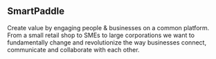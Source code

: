 SmartPaddle
----------------
Create value by engaging people & businesses on a common platform. From a small retail shop to SMEs to large corporations we want to fundamentally change and revolutionize the way businesses connect, communicate and collaborate with each other.
